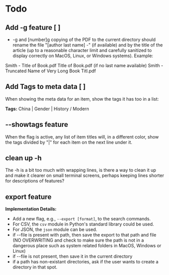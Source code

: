 # Todo

## Add -g feature [ ] 

- -g and [number]g copying of the PDF to the current directory should rename the file "[author last name] -" (if available) and by the title of the article (up to a reasonable character limit and carefully sanitized to display correctly on MacOS, Linux, or Windows systems). Example:

Smith - Title of Book.pdf
Title of Book.pdf (if no last name available)
Smith - Truncated Name of Very Long Book Titl.pdf


## Add Tags to meta data [ ] 

When showing the meta data for an item, show the tags it has too in a list: 

**Tags:** China | Gender | History / Modern 

## --showtags feature

When the flag is active, any list of item titles will, in a different color, show the tags divided by "|" for each item on the next line under it.

## clean up -h

The -h is a bit too much with wrapping lines, is there a way to clean it up and make it clearer on small terminal screens, perhaps keeping lines shorter for descriptions of features?

## export feature

**Implementation Details:**
- Add a new flag, e.g., `--export [format]`, to the search commands.
- For CSV, the `csv` module in Python's standard library could be used.
- For JSON, the `json` module can be used.
- if --file is present with path, then save the export to that path and file (NO OVERWRITING and check to make sure the path is not in a dangerous place such as system related folders in MacOS, Windows or Linux)
- if --file is not present, then save it in the current directory
- if a path has non-existant directories, ask if the user wants to create a directory in that spot.

